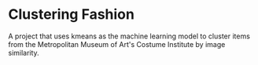 # Clustering Fashion

A project that uses kmeans as the machine learning model to cluster items from the Metropolitan Museum of Art's Costume Institute by image similarity.
